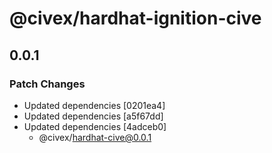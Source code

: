 # @civex/hardhat-ignition-cive

## 0.0.1

### Patch Changes

- Updated dependencies [0201ea4]
- Updated dependencies [a5f67dd]
- Updated dependencies [4adceb0]
  - @civex/hardhat-cive@0.0.1

